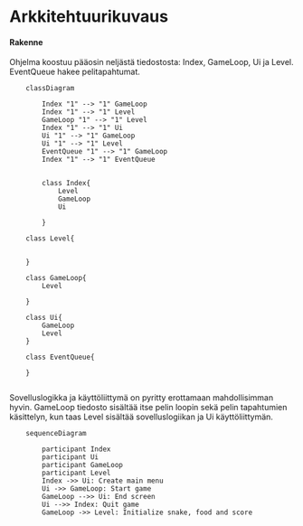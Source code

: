 # Arkkitehtuurikuvaus

#### Rakenne

Ohjelma koostuu pääosin neljästä tiedostosta: Index, GameLoop, Ui ja Level. EventQueue hakee pelitapahtumat.



```mermaid
    classDiagram

        Index "1" --> "1" GameLoop
        Index "1" --> "1" Level
        GameLoop "1" --> "1" Level
        Index "1" --> "1" Ui
        Ui "1" --> "1" GameLoop
        Ui "1" --> "1" Level
        EventQueue "1" --> "1" GameLoop
        Index "1" --> "1" EventQueue
        

        class Index{
            Level
            GameLoop
            Ui

        }

    class Level{


    }

    class GameLoop{
        Level

    }

    class Ui{
        GameLoop
        Level
    }
    
    class EventQueue{
       
    }
    
```
Sovelluslogikka ja käyttöliittymä on pyritty erottamaan mahdollisimman hyvin. GameLoop tiedosto sisältää itse pelin loopin sekä pelin tapahtumien käsittelyn, kun taas Level sisältää sovelluslogiikan ja Ui käyttöliittymän.

```mermaid
    sequenceDiagram
        
        participant Index
        participant Ui
        participant GameLoop
        participant Level
        Index ->> Ui: Create main menu
        Ui ->> GameLoop: Start game
        GameLoop -->> Ui: End screen
        Ui -->> Index: Quit game
        GameLoop ->> Level: Initialize snake, food and score
     
        
```
